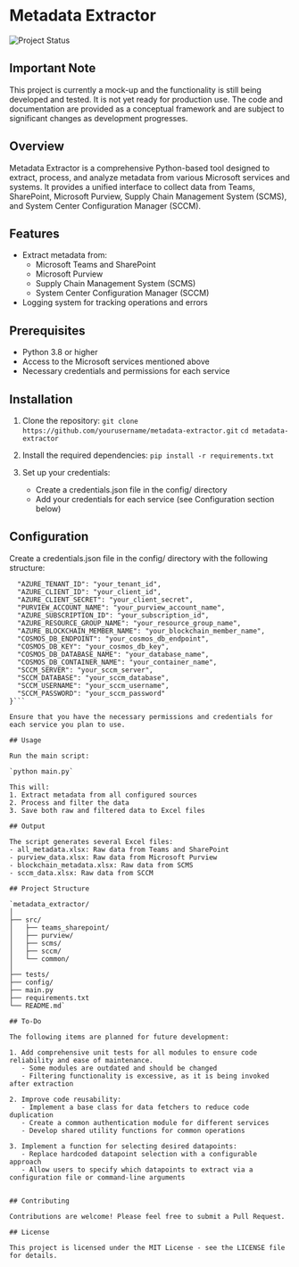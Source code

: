 # Metadata Extractor

![Project Status](https://img.shields.io/badge/status-mock--up%20/%20in%20development-orange)

## Important Note

This project is currently a mock-up and the functionality is still being developed and tested. It is not yet ready for production use. The code and documentation are provided as a conceptual framework and are subject to significant changes as development progresses.

## Overview

Metadata Extractor is a comprehensive Python-based tool designed to extract, process, and analyze metadata from various Microsoft services and systems. It provides a unified interface to collect data from Teams, SharePoint, Microsoft Purview, Supply Chain Management System (SCMS), and System Center Configuration Manager (SCCM).

## Features

- Extract metadata from:
  - Microsoft Teams and SharePoint
  - Microsoft Purview
  - Supply Chain Management System (SCMS)
  - System Center Configuration Manager (SCCM)
- Logging system for tracking operations and errors

## Prerequisites

- Python 3.8 or higher
- Access to the Microsoft services mentioned above
- Necessary credentials and permissions for each service

## Installation

1. Clone the repository:
   `git clone https://github.com/yourusername/metadata-extractor.git`
   `cd metadata-extractor`

2. Install the required dependencies:
   `pip install -r requirements.txt`

3. Set up your credentials:
   - Create a credentials.json file in the config/ directory
   - Add your credentials for each service (see Configuration section below)

## Configuration

Create a credentials.json file in the config/ directory with the following structure:

```{
  "AZURE_TENANT_ID": "your_tenant_id",
  "AZURE_CLIENT_ID": "your_client_id",
  "AZURE_CLIENT_SECRET": "your_client_secret",
  "PURVIEW_ACCOUNT_NAME": "your_purview_account_name",
  "AZURE_SUBSCRIPTION_ID": "your_subscription_id",
  "AZURE_RESOURCE_GROUP_NAME": "your_resource_group_name",
  "AZURE_BLOCKCHAIN_MEMBER_NAME": "your_blockchain_member_name",
  "COSMOS_DB_ENDPOINT": "your_cosmos_db_endpoint",
  "COSMOS_DB_KEY": "your_cosmos_db_key",
  "COSMOS_DB_DATABASE_NAME": "your_database_name",
  "COSMOS_DB_CONTAINER_NAME": "your_container_name",
  "SCCM_SERVER": "your_sccm_server",
  "SCCM_DATABASE": "your_sccm_database",
  "SCCM_USERNAME": "your_sccm_username",
  "SCCM_PASSWORD": "your_sccm_password"
}```

Ensure that you have the necessary permissions and credentials for each service you plan to use.

## Usage

Run the main script:

`python main.py`

This will:
1. Extract metadata from all configured sources
2. Process and filter the data
3. Save both raw and filtered data to Excel files

## Output

The script generates several Excel files:
- all_metadata.xlsx: Raw data from Teams and SharePoint
- purview_data.xlsx: Raw data from Microsoft Purview
- blockchain_metadata.xlsx: Raw data from SCMS
- sccm_data.xlsx: Raw data from SCCM

## Project Structure

`metadata_extractor/
│
├── src/
│   ├── teams_sharepoint/
│   ├── purview/
│   ├── scms/
│   ├── sccm/
│   └── common/
│
├── tests/
├── config/
├── main.py
├── requirements.txt
└── README.md`

## To-Do

The following items are planned for future development:

1. Add comprehensive unit tests for all modules to ensure code reliability and ease of maintenance.
   - Some modules are outdated and should be changed
   - Filtering functionality is excessive, as it is being invoked after extraction

2. Improve code reusability:
   - Implement a base class for data fetchers to reduce code duplication
   - Create a common authentication module for different services
   - Develop shared utility functions for common operations

3. Implement a function for selecting desired datapoints:
   - Replace hardcoded datapoint selection with a configurable approach
   - Allow users to specify which datapoints to extract via a configuration file or command-line arguments


## Contributing

Contributions are welcome! Please feel free to submit a Pull Request.

## License

This project is licensed under the MIT License - see the LICENSE file for details.